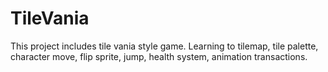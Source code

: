 # TileVania
This project includes tile vania style game. Learning to tilemap, tile palette, character move, flip sprite, jump, health system, animation transactions.

